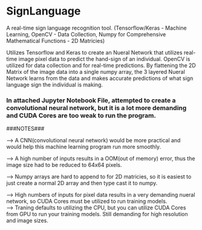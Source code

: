 # SignLanguage

A real-time sign language recognition tool. (Tensorflow/Keras - Machine Learning, OpenCV - Data Collection, Numpy for Comprehensive Mathematical Functions - 2D Matricies)

Utilizes Tensorflow and Keras to create an Nueral Network that utilizes real-time image pixel data to predict the hand-sign of an individual.  OpenCV is utilized for data collection and for real-time predictions.  By flattening the 2D Matrix of the image data into a single numpy array, the 3 layered Nueral Network learns from the data and makes accurate predictions of what sign language sign the individual is making.  

### In attached Jupyter Notebook File, attempted to create a convolutional neural network, but it is a lot more demanding and CUDA Cores are too weak to run the program.

###NOTES###


-->  A CNN(convolutional neural network) would be more practical and would help this machine learning program run more smoothly. 

-->  A high number of inputs results in a OOM(out of memory) error, thus the image size had to be reduced to 64x64 pixels.  

-->  Numpy arrays are hard to append to for 2D matricies, so it is easiest to just create a normal 2D array and then type cast it to numpy.

-->  High numbers of inputs for pixel data results in a very demanding nueral network, so CUDA Cores must be utilized to run training models.  
    --> Traning defaults to utilizing the CPU, but you can utilize CUDA Cores from GPU to run your training models. Still demanding for high resolution and image sizes.
